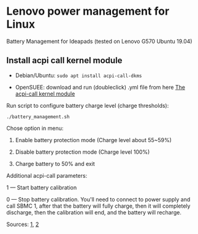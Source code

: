 # Lenovo power management for Linux

Battery Management for Ideapads (tested on Lenovo G570 Ubuntu 19.04)

## Install acpi call kernel module

* Debian/Ubuntu: `sudo apt install acpi-call-dkms`

* OpenSUEE: download and run (doubleclick) .yml file from here [The acpi-call kernel module](https://software.opensuse.org/package/acpi_call)

Run script to configure battery charge level (charge thresholds):

`./battery_management.sh`

Chose option in menu:

1. Enable battery protection mode (Charge level about 55~59%)

2. Disable battery protection mode (Charge level 100%)

3. Charge battery to 50% and exit



Additional acpi-call parameters:

1 — Start battery calibration

0 — Stop battery calibration. You'll need to connect to power supply and call SBMC 1, after that the battery will fully charge, then it will completely discharge, then the calibration will end, and the battery will recharge.

Sources: [1](https://www.linux.org.ru/forum/general/10574293?cid=11356142), [2](https://github.com/Sudokamikaze/LenovoBatteryLinux)
